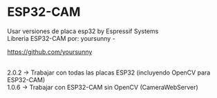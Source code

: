 # ESP32-CAM
Usar versiones de placa esp32 by Espressif Systems <br>
Libreria ESP32-CAM por: yoursunny - <a href="https://github.com/yoursunny"><p>https://github.com/yoursunny</p><br>
2.0.2  -> Trabajar con todas las placas ESP32 (incluyendo OpenCV para ESP32-CAM)<br>
1.0.6 -> Trabajar con ESP32-CAM sin OpenCV (CameraWebServer)